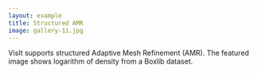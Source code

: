 ```yaml
---
layout: example
title: Structured AMR 
image: gallery-11.jpg
---
```

VisIt supports structured Adaptive Mesh Refinement (AMR). The featured image 
shows logarithm of density from a Boxlib dataset.
